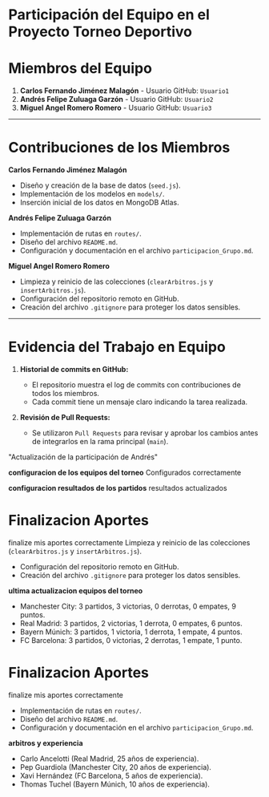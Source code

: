 # Participación del Equipo en el Proyecto Torneo Deportivo

# Miembros del Equipo
1. **Carlos Fernando Jiménez Malagón** - Usuario GitHub: `Usuario1`
2. **Andrés Felipe Zuluaga Garzón** - Usuario GitHub: `Usuario2`
3. **Miguel Angel Romero Romero** - Usuario GitHub: `Usuario3`

---

# Contribuciones de los Miembros

 **Carlos Fernando Jiménez Malagón**
- Diseño y creación de la base de datos (`seed.js`).
- Implementación de los modelos en `models/`.
- Inserción inicial de los datos en MongoDB Atlas.

 **Andrés Felipe Zuluaga Garzón**
- Implementación de rutas en `routes/`.
- Diseño del archivo `README.md`.
- Configuración y documentación en el archivo `participacion_Grupo.md`.

 **Miguel Angel Romero Romero**
- Limpieza y reinicio de las colecciones (`clearArbitros.js` y `insertArbitros.js`).
- Configuración del repositorio remoto en GitHub.
- Creación del archivo `.gitignore` para proteger los datos sensibles.

---

# Evidencia del Trabajo en Equipo
1. **Historial de commits en GitHub:**
   - El repositorio muestra el log de commits con contribuciones de todos los miembros.
   - Cada commit tiene un mensaje claro indicando la tarea realizada.

2. **Revisión de Pull Requests:**
   - Se utilizaron `Pull Requests` para revisar y aprobar los cambios antes de integrarlos en la rama principal (`main`).

"Actualización de la participación de Andrés"

 **configuracion de los equipos del torneo** Configurados correctamente 

 **configuracion resultados de los partidos**  resultados actualizados 
 
 # Finalizacion Aportes
 finalize mis aportes correctamente 
 Limpieza y reinicio de las colecciones (`clearArbitros.js` y `insertArbitros.js`).
- Configuración del repositorio remoto en GitHub.
- Creación del archivo `.gitignore` para proteger los datos sensibles.

**ultima actualizacion equipos del torneo**
   - Manchester City: 3 partidos, 3 victorias, 0 derrotas, 0 empates, 9 puntos.
  - Real Madrid: 3 partidos, 2 victorias, 1 derrota, 0 empates, 6 puntos.
  - Bayern Múnich: 3 partidos, 1 victoria, 1 derrota, 1 empate, 4 puntos.
  - FC Barcelona: 3 partidos, 0 victorias, 2 derrotas, 1 empate, 1 punto.

  # Finalizacion Aportes
 finalize mis aportes correctamente
- Implementación de rutas en `routes/`.
- Diseño del archivo `README.md`.
- Configuración y documentación en el archivo `participacion_Grupo.md`.

**arbitros y experiencia**

  - Carlo Ancelotti (Real Madrid, 25 años de experiencia).
  - Pep Guardiola (Manchester City, 20 años de experiencia).
  - Xavi Hernández (FC Barcelona, 5 años de experiencia).
  - Thomas Tuchel (Bayern Múnich, 10 años de experiencia).
